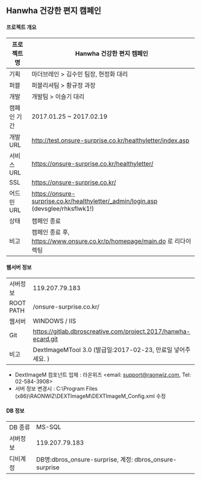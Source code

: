 ## Hanwha 건강한 편지 캠페인


#### 프로젝트 개요    
| 프로젝트명 | Hanwha 건강한 편지 캠페인 |
| ------ | ------ |
| 기획 | 마더브레인 > 김수민 팀장, 현정화 대리 |
| 퍼블 | 퍼블리셔팀 > 황규정 과장 |
| 개발 | 개발팀 > 이슬기 대리 |
| 캠페인 기간 | 2017.01.25 ~ 2017.02.19 |
| 개발 URL | http://test.onsure-surprise.co.kr/healthyletter/index.asp |
| 서비스 URL | https://onsure-surprise.co.kr/healthyletter/ |
| SSL | https://onsure-surprise.co.kr/ |
| 어드민 URL | https://onsure-surprise.co.kr/healthyletter/_admin/login.asp (devsglee/rhksflwk1!)|
| 상태 | 캠페인 종료 |
| 비고 | 캠페인 종료 후, https://www.onsure.co.kr/p/homepage/main.do 로 리다이렉팅 |


#### 웹서버 정보
|  |  |
| ------ | ------ |
| 서버정보 | 119.207.79.183 |
| ROOT PATH | /onsure-surprise.co.kr/ |
| 웹서버 | WINDOWS / IIS |
| Git | https://gitlab.dbroscreative.com/project.2017/hanwha-ecard.git |
| 비고 | DextImageMTool 3.0 (발급일:2017-02-23, 만료일 넣어주세요. )|
- DextImageM 컴포넌트 업체 : 라온위즈 <email: support@raonwiz.com, Tel: 02-584-3908>
- 서버 정보 변경시 : C:\Program Files (x86)\RAONWIZ\DEXTImageM\DEXTImageM_Config.xml 수정

#### DB 정보
|  |  |
| ------ | ------ |
| DB 종류 | MS-SQL |
| 서버정보 | 119.207.79.183 |
| 디비계정 | DB명:dbros_onsure-surprise, 계정: dbros_onsure-surprise|
